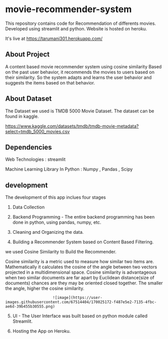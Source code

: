 
# movie-recommender-system
This repository contains code for Recommendation of differents movies. Developed using streamlit and python. Website is hosted on heroku.

It's live at https://tarumani301.herokuapp.com/




## About Project

A content based movie recommender system using cosine similarity
Based on the past user behavior, it recommends the movies to users based on their similarity. 
So the system adapts and learns the user behavior and suggests the items based on that behavior.

## About Dataset
The Dataset we used is TMDB 5000 Movie Dataset.
The dataset can be found in kaggle.

https://www.kaggle.com/datasets/tmdb/tmdb-movie-metadata?select=tmdb_5000_movies.csv
## Dependencies
Web Technologies
: streamlit

Machine Learning Library In Python : Numpy , Pandas , Scipy
## development 
The development of this app inclues four stages

1) Data Collection
2) Backend Programming - The entire backend programming has been done in python, using pandas, numpy, etc.

3) Cleaning and Organizing the data.

4) Building a Recommender System based on Content Based Filtering.

we used Cosine Similarity to Build the Recommender.

Cosine similarity is a metric used to measure how similar two items are. Mathematically it calculates the cosine of the angle between two vectors projected in a multidimensional space. Cosine similarity is advantageous when two similar documents are far apart by Euclidean distance(size of documents) chances are they may be oriented closed together. The smaller the angle, higher the cosine similarity.

                         ![image](https://user-images.githubusercontent.com/67514404/170025172-f487e5e2-7135-4fbc-ae6d-39b455b30555.png)


5) UI - The User Interface was built based on python module called Streamlit.

6) Hosting the App on Heroku.
